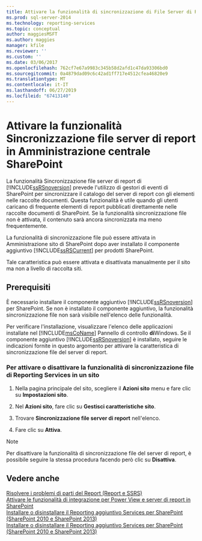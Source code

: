 ```yaml
---
title: Attivare la funzionalità di sincronizzazione di File Server di Report in Amministrazione centrale SharePoint | Microsoft Docs
ms.prod: sql-server-2014
ms.technology: reporting-services
ms.topic: conceptual
author: maggiesMSFT
ms.author: maggies
manager: kfile
ms.reviewer: ''
ms.custom: ''
ms.date: 03/06/2017
ms.openlocfilehash: 762cf7e67a9983c345b58d2afd1c47da93306bd0
ms.sourcegitcommit: 0a4879dad09c6c42ad1ff717e4512cfea46820e9
ms.translationtype: MT
ms.contentlocale: it-IT
ms.lasthandoff: 06/27/2019
ms.locfileid: "67413140"
---
```

# <a name="activate-the-report-server-file-sync-feature-in-sharepoint-central-administration"></a>Attivare la funzionalità Sincronizzazione file server di report in Amministrazione centrale SharePoint

La funzionalità Sincronizzazione file server di report di [!INCLUDE[ssRSnoversion](../includes/ssrsnoversion-md.md)] prevede l'utilizzo di gestori di eventi di SharePoint per sincronizzare il catalogo del server di report con gli elementi nelle raccolte documenti. Questa funzionalità è utile quando gli utenti caricano di frequente elementi di report pubblicati direttamente nelle raccolte documenti di SharePoint. Se la funzionalità sincronizzazione file non è attivata, il contenuto sarà ancora sincronizzata ma meno frequentemente.  
  
La funzionalità di sincronizzazione file può essere attivata in Amministrazione sito di SharePoint dopo aver installato il componente aggiuntivo [!INCLUDE[ssRSCurrent](../includes/ssrscurrent-md.md)] per prodotti SharePoint.  
  
Tale caratteristica può essere attivata e disattivata manualmente per il sito ma non a livello di raccolta siti.  
  
## <a name="prerequisites"></a>Prerequisiti  
 È necessario installare il componente aggiuntivo [!INCLUDE[ssRSnoversion](../includes/ssrsnoversion-md.md)] per SharePoint. Se non è installato il componente aggiuntivo, la funzionalità sincronizzazione file non sarà visibile nell'elenco delle funzionalità.  
  
 Per verificare l'installazione, visualizzare l'elenco delle applicazioni installate nel [!INCLUDE[msCoName](../includes/msconame-md.md)] Pannello di controllo **di**Windows. Se il componente aggiuntivo [!INCLUDE[ssRSnoversion](../includes/ssrsnoversion-md.md)] è installato, seguire le indicazioni fornite in questo argomento per attivare la caratteristica di sincronizzazione file del server di report.  
  
### <a name="to-activate-or-deactivate-the-reporting-services-file-sync-feature-on-a-site"></a>Per attivare o disattivare la funzionalità di sincronizzazione file di Reporting Services in un sito  
  
1.  Nella pagina principale del sito, scegliere il **Azioni sito** menu e fare clic su **Impostazioni sito**.  
  
2.  Nel **Azioni sito**, fare clic su **Gestisci caratteristiche sito**.  
  
3.  Trovare **Sincronizzazione file server di report** nell'elenco.  
  
4.  Fare clic su **Attiva**.  
  
> [!NOTE]  
>  Per disattivare la funzionalità di sincronizzazione file del server di report, è possibile seguire la stessa procedura facendo però clic su **Disattiva**.  
  
## <a name="see-also"></a>Vedere anche  
 [Risolvere i problemi di parti del Report &#40;Report e SSRS&#41;](report-parts-report-builder-and-ssrs.md)   
 [Attivare le funzionalità di integrazione per Power View e server di report in SharePoint](activate-the-report-server-and-power-view-integration-features-in-sharepoint.md)   
 [Installare o disinstallare il Reporting aggiuntivo Services per SharePoint &#40;SharePoint 2010 e SharePoint 2013&#41;](install-windows/install-or-uninstall-the-reporting-services-add-in-for-sharepoint.md)   
 [Installare o disinstallare il Reporting aggiuntivo Services per SharePoint &#40;SharePoint 2010 e SharePoint 2013&#41;](install-windows/install-or-uninstall-the-reporting-services-add-in-for-sharepoint.md)  
  
  
